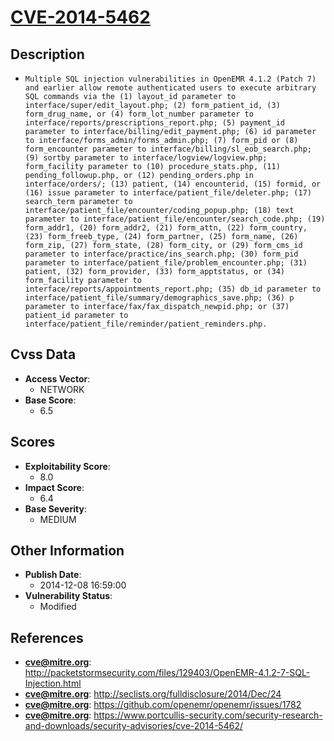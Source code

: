 
# [CVE-2014-5462](http://packetstormsecurity.com/files/129403/OpenEMR-4.1.2-7-SQL-Injection.html)

## Description

- `Multiple SQL injection vulnerabilities in OpenEMR 4.1.2 (Patch 7) and earlier allow remote authenticated users to execute arbitrary SQL commands via the (1) layout_id parameter to interface/super/edit_layout.php; (2) form_patient_id, (3) form_drug_name, or (4) form_lot_number parameter to interface/reports/prescriptions_report.php; (5) payment_id parameter to interface/billing/edit_payment.php; (6) id parameter to interface/forms_admin/forms_admin.php; (7) form_pid or (8) form_encounter parameter to interface/billing/sl_eob_search.php; (9) sortby parameter to interface/logview/logview.php; form_facility parameter to (10) procedure_stats.php, (11) pending_followup.php, or (12) pending_orders.php in interface/orders/; (13) patient, (14) encounterid, (15) formid, or (16) issue parameter to interface/patient_file/deleter.php; (17) search_term parameter to interface/patient_file/encounter/coding_popup.php; (18) text parameter to interface/patient_file/encounter/search_code.php; (19) form_addr1, (20) form_addr2, (21) form_attn, (22) form_country, (23) form_freeb_type, (24) form_partner, (25) form_name, (26) form_zip, (27) form_state, (28) form_city, or (29) form_cms_id parameter to interface/practice/ins_search.php; (30) form_pid parameter to interface/patient_file/problem_encounter.php; (31) patient, (32) form_provider, (33) form_apptstatus, or (34) form_facility parameter to interface/reports/appointments_report.php; (35) db_id parameter to interface/patient_file/summary/demographics_save.php; (36) p parameter to interface/fax/fax_dispatch_newpid.php; or (37) patient_id parameter to interface/patient_file/reminder/patient_reminders.php.`

## Cvss Data

- **Access Vector**:
  - NETWORK
- **Base Score**:
  - 6.5

## Scores

- **Exploitability Score**:
  - 8.0
- **Impact Score**:
  - 6.4
- **Base Severity**:
  - MEDIUM

## Other Information

- **Publish Date**:
  - 2014-12-08 16:59:00
- **Vulnerability Status**:
  - Modified

## References

- **cve@mitre.org**: http://packetstormsecurity.com/files/129403/OpenEMR-4.1.2-7-SQL-Injection.html
- **cve@mitre.org**: http://seclists.org/fulldisclosure/2014/Dec/24
- **cve@mitre.org**: https://github.com/openemr/openemr/issues/1782
- **cve@mitre.org**: https://www.portcullis-security.com/security-research-and-downloads/security-advisories/cve-2014-5462/
